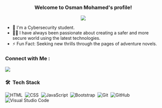 

<h3 align="center">
  Welcome to Osman Mohamed's profile!
</h3>

<!-- Typing SVG by DenverCoder1 - https://github.com/DenverCoder1/readme-typing-svg -->
<p align="center">
  <a href="https://github.com/DenverCoder1/readme-typing-svg"><img src="https://readme-typing-svg.herokuapp.com/?lines=Front-End%20developer;Learning%20Junkie%20and%20A%20Books%20Lover&font=Fira%20Code&center=true&width=440&height=45&color=f75c7e&vCenter=true&size=22"></a>
</p> 

- 🏢 I'm a Cybersecurity student.
- 👨‍💻 I have always been passionate about creating a safer and more secure world using the latest technologies.
- ⚡ Fun Fact: Seeking new thrills through the pages of adventure novels.

### Connect with Me :
<a href="https://www.linkedin.com/in/osmanz/" target="_blank"><img src="[https://media.licdn.com/dms/image/D4D03AQEdpqYq9o6QLw/profile-displayphoto-shrink_400_400/0/1697230864611?e=1714608000&v=beta&t=Y3wV0rfkr0CkDVIO1jpJVmxHzotP3af2HsxrdspqZXk](https://img.shields.io/badge/-Ahmed%20Yasser-0077B5?style=for-the-badge&logo=Linkedin&logoColor=white)"/></a>
### 🛠 &nbsp;Tech Stack
![HTML](https://img.shields.io/badge/-HTML-05122A?style=flat&logo=HTML5)&nbsp;
![CSS](https://img.shields.io/badge/-CSS-05122A?style=flat&logo=CSS3&logoColor=1572B6)&nbsp;
![JavaScript](https://img.shields.io/badge/-JavaScript-05122A?style=flat&logo=javascript)&nbsp;
![Bootstrap](https://img.shields.io/badge/-Bootstrap-05122A?style=flat&logo=bootstrap&logoColor=563D7C)&nbsp;
![Git](https://img.shields.io/badge/-Git-05122A?style=flat&logo=git)&nbsp;
![GitHub](https://img.shields.io/badge/-GitHub-05122A?style=flat&logo=github)&nbsp;
![Visual Studio Code](https://img.shields.io/badge/-Visual%20Studio%20Code-05122A?style=flat&logo=visual-studio-code&logoColor=007ACC)&nbsp;
